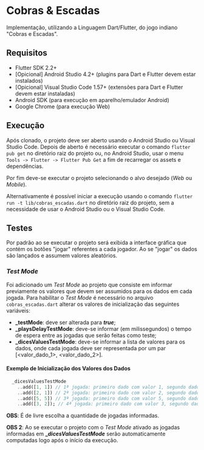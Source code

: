 # Cobras & Escadas

Implementação, utilizando a Linguagem Dart/Flutter, do jogo indiano "Cobras e Escadas".

## Requisitos

- Flutter SDK 2.2+
- [Opicional] Android Studio 4.2+ (plugins para Dart e Flutter devem estar instalados)
- [Opicional] Visual Studio Code 1.57+ (extensões para Dart e Flutter devem estar instaladas)
- Android SDK (para execução em aparelho/emulador Android)
- Google Chrome (para execução Web)

## Execução

Após clonado, o projeto deve ser aberto usando o Android Studio ou Visual Studio Code. Depois de aberto é necessário executar o comando ```flutter pub get``` no diretório raiz do projeto ou, no Android Studio, usar o menu ```Tools -> Flutter -> Flutter Pub Get``` a fim de recarregar os assets e dependências.

Por fim deve-se executar o projeto selecionando o alvo desejado (_Web_ ou _Mobile_).

Alternativamente é possível iniciar a execução usando o comando ```flutter run -t lib/cobras_escadas.dart``` no diretório raiz do projeto, sem a necessidade de usar o Android Studio ou o Visual Studio Code.

## Testes

Por padrão ao se executar o projeto será exibida a interface gráfica que contém os botões "jogar" referentes a cada jogador. Ao se "jogar" os dados são lançados e assumem valores aleatórios.

### _Test Mode_

Foi adicionado um _Test Mode_ ao projeto que consiste em informar previamente os valores que devem ser assumidos para os dados em cada jogada.
Para habilitar o _Test Mode_ é necessário no arquivo ```cobras_escadas.dart``` alterar os valores de inicialização das seguintes variáveis:

- **_testMode**: deve ser alterada para **_true_**;
- **_playsDelayTestMode**: deve-se informar (em milissegundos) o tempo de espera entre as jogadas que serão feitas como teste;
- **_dicesValuesTestMode**: deve-se informar a lista de valores para os dados, onde cada jogada deve ser representada por um par [<valor_dado_1>, <valor_dado_2>].

#### Exemplo de Inicialização dos Valores dos Dados
```Dart
  _dicesValuesTestMode
    ..add([1, 1]) // 1ª jogada: primeiro dado com valor 1, segundo dado com valor 1
    ..add([2, 1]) // 2ª jogada: primeiro dado com valor 2, segundo dado com valor 1
    ..add([5, 5]) // 3ª jogada: primeiro dado com valor 5, segundo dado com valor 5
    ..add([3, 2]); // 4ª jogada: primeiro dado com valor 3, segundo dado com valor 4
```
**OBS**: É de livre escolha a quantidade de jogadas informadas.

**OBS 2**: Ao se executar o projeto com o _Test Mode_ ativado as jogadas informadas em **__dicesValuesTestMode_** serão automaticamente computadas logo após o início da execução.
